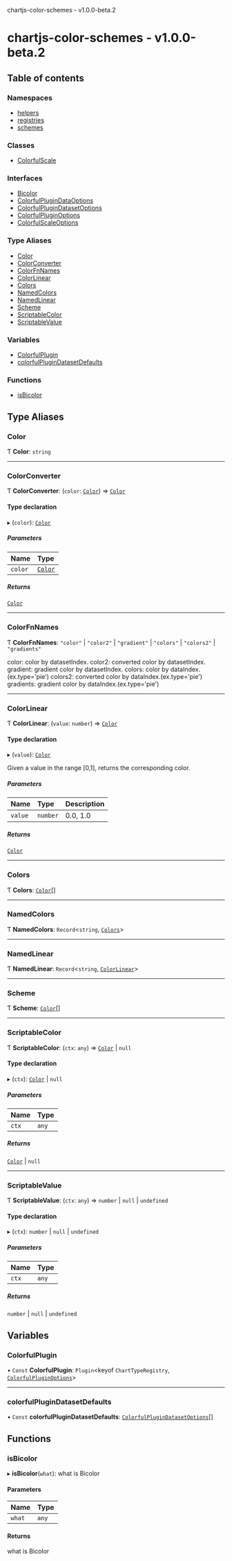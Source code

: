 chartjs-color-schemes - v1.0.0-beta.2

# chartjs-color-schemes - v1.0.0-beta.2

## Table of contents

### Namespaces

- [helpers](modules/helpers.md)
- [registries](modules/registries.md)
- [schemes](modules/schemes.md)

### Classes

- [ColorfulScale](classes/ColorfulScale.md)

### Interfaces

- [Bicolor](interfaces/Bicolor.md)
- [ColorfulPluginDataOptions](interfaces/ColorfulPluginDataOptions.md)
- [ColorfulPluginDatasetOptions](interfaces/ColorfulPluginDatasetOptions.md)
- [ColorfulPluginOptions](interfaces/ColorfulPluginOptions.md)
- [ColorfulScaleOptions](interfaces/ColorfulScaleOptions.md)

### Type Aliases

- [Color](README.md#color)
- [ColorConverter](README.md#colorconverter)
- [ColorFnNames](README.md#colorfnnames)
- [ColorLinear](README.md#colorlinear)
- [Colors](README.md#colors)
- [NamedColors](README.md#namedcolors)
- [NamedLinear](README.md#namedlinear)
- [Scheme](README.md#scheme)
- [ScriptableColor](README.md#scriptablecolor)
- [ScriptableValue](README.md#scriptablevalue)

### Variables

- [ColorfulPlugin](README.md#colorfulplugin)
- [colorfulPluginDatasetDefaults](README.md#colorfulplugindatasetdefaults)

### Functions

- [isBicolor](README.md#isbicolor)

## Type Aliases

### Color

Ƭ **Color**: `string`

___

### ColorConverter

Ƭ **ColorConverter**: (`color`: [`Color`](README.md#color)) => [`Color`](README.md#color)

#### Type declaration

▸ (`color`): [`Color`](README.md#color)

##### Parameters

| Name | Type |
| :------ | :------ |
| `color` | [`Color`](README.md#color) |

##### Returns

[`Color`](README.md#color)

___

### ColorFnNames

Ƭ **ColorFnNames**: ``"color"`` \| ``"color2"`` \| ``"gradient"`` \| ``"colors"`` \| ``"colors2"`` \| ``"gradients"``

color: color by datasetIndex.
color2: converted color by datasetIndex.
gradient: gradient color by datasetIndex.
colors: color by dataIndex.(ex.type='pie')
colors2: converted color by dataIndex.(ex.type='pie')
gradients: gradient color by dataIndex.(ex.type='pie')

___

### ColorLinear

Ƭ **ColorLinear**: (`value`: `number`) => [`Color`](README.md#color)

#### Type declaration

▸ (`value`): [`Color`](README.md#color)

Given a value in the range [0,1], returns the corresponding color.

##### Parameters

| Name | Type | Description |
| :------ | :------ | :------ |
| `value` | `number` | 0.0, 1.0 |

##### Returns

[`Color`](README.md#color)

___

### Colors

Ƭ **Colors**: [`Color`](README.md#color)[]

___

### NamedColors

Ƭ **NamedColors**: `Record`<`string`, [`Colors`](README.md#colors)\>

___

### NamedLinear

Ƭ **NamedLinear**: `Record`<`string`, [`ColorLinear`](README.md#colorlinear)\>

___

### Scheme

Ƭ **Scheme**: [`Color`](README.md#color)[]

___

### ScriptableColor

Ƭ **ScriptableColor**: (`ctx`: `any`) => [`Color`](README.md#color) \| ``null``

#### Type declaration

▸ (`ctx`): [`Color`](README.md#color) \| ``null``

##### Parameters

| Name | Type |
| :------ | :------ |
| `ctx` | `any` |

##### Returns

[`Color`](README.md#color) \| ``null``

___

### ScriptableValue

Ƭ **ScriptableValue**: (`ctx`: `any`) => `number` \| ``null`` \| `undefined`

#### Type declaration

▸ (`ctx`): `number` \| ``null`` \| `undefined`

##### Parameters

| Name | Type |
| :------ | :------ |
| `ctx` | `any` |

##### Returns

`number` \| ``null`` \| `undefined`

## Variables

### ColorfulPlugin

• `Const` **ColorfulPlugin**: `Plugin`<keyof `ChartTypeRegistry`, [`ColorfulPluginOptions`](interfaces/ColorfulPluginOptions.md)\>

___

### colorfulPluginDatasetDefaults

• `Const` **colorfulPluginDatasetDefaults**: [`ColorfulPluginDatasetOptions`](interfaces/ColorfulPluginDatasetOptions.md)[]

## Functions

### isBicolor

▸ **isBicolor**(`what`): what is Bicolor

#### Parameters

| Name | Type |
| :------ | :------ |
| `what` | `any` |

#### Returns

what is Bicolor
